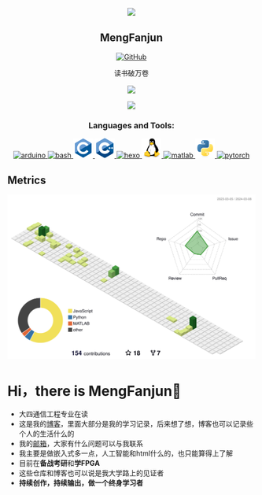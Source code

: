 <p align="center">
  <img width="140" src="https://img-blog.csdnimg.cn/34ffc251af0546248cd3763dccf0b37f.png" />  
  <h2 align="center">MengFanjun</h2>
  <p align="center"><a href="https://mfjblog.top" target="_blank" rel="noopener noreferrer"><img src="https://img.shields.io/static/v1?label=mfjblog.top&message=mfjblog&color=gray&labelColor=2C68C3&style=flat&logo=MicroSoftOneDrive&logoColor=white" alt="GitHub" /></a></p>
  <p align="center"> 读书破万卷</p>
</p>


<p align="center">
<a href="https://mengfanjun020906.github.io/">
  <img align="center" src="https://github-profile-trophy.vercel.app/?username=MengFanjun020906&row=1&column=4"/>
</a>
</p>

<p align="center">
<a href="https://mengfanjun020906.github.io/">
  <img align="center" src="https://github-readme-stats.vercel.app/api?username=MengFanjun020906&hide=contribs"/>
</a>
</p>

<!--START_SECTION:waka-->
<!--END_SECTION:waka-->




<h3 align="center">Languages and Tools:</h3>
<p align="center"> <a href="https://www.arduino.cc/" target="_blank" rel="noreferrer"> <img src="https://cdn.worldvectorlogo.com/logos/arduino-1.svg" alt="arduino" width="40" height="40"/> </a> <a href="https://www.gnu.org/software/bash/" target="_blank" rel="noreferrer"> <img src="https://www.vectorlogo.zone/logos/gnu_bash/gnu_bash-icon.svg" alt="bash" width="40" height="40"/> </a> <a href="https://www.cprogramming.com/" target="_blank" rel="noreferrer"> <img src="https://raw.githubusercontent.com/devicons/devicon/master/icons/c/c-original.svg" alt="c" width="40" height="40"/> </a> <a href="https://www.w3schools.com/cpp/" target="_blank" rel="noreferrer"> <img src="https://raw.githubusercontent.com/devicons/devicon/master/icons/cplusplus/cplusplus-original.svg" alt="cplusplus" width="40" height="40"/> </a> <a href="hexo.io/" target="_blank" rel="noreferrer"> <img src="https://www.vectorlogo.zone/logos/hexoio/hexoio-icon.svg" alt="hexo" width="40" height="40"/> </a> <a href="https://www.linux.org/" target="_blank" rel="noreferrer"> <img src="https://raw.githubusercontent.com/devicons/devicon/master/icons/linux/linux-original.svg" alt="linux" width="40" height="40"/> </a> <a href="https://www.mathworks.com/" target="_blank" rel="noreferrer"> <img src="https://upload.wikimedia.org/wikipedia/commons/2/21/Matlab_Logo.png" alt="matlab" width="40" height="40"/> </a> <a href="https://www.python.org" target="_blank" rel="noreferrer"> <img src="https://raw.githubusercontent.com/devicons/devicon/master/icons/python/python-original.svg" alt="python" width="40" height="40"/> </a> <a href="https://pytorch.org/" target="_blank" rel="noreferrer"> <img src="https://www.vectorlogo.zone/logos/pytorch/pytorch-icon.svg" alt="pytorch" width="40" height="40"/> </a> </p>


<h2 align="left">Metrics</h2>

![Personal 3D Metrics](./profile-3d-contrib/profile-green.svg)



# Hi，there is MengFanjun👋
- 大四通信工程专业在读
- 这是我的[博客](https://mfjblog.top)，里面大部分是我的学习记录，后来想了想，博客也可以记录些个人的生活什么的
- 我的[邮箱](mailto:mengfanjun_020906@outlook.com)，大家有什么问题可以与我联系
- 我主要是做嵌入式多一点，人工智能和html什么的，也只能算得上了解
- 目前在**备战考研**和**学FPGA**
- 这些仓库和博客也可以说是我大学路上的见证者
- **持续创作，持续输出，做一个终身学习者**
